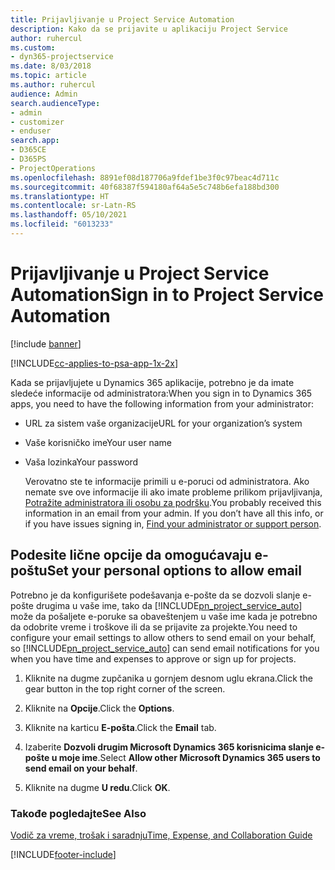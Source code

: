 ```yaml
---
title: Prijavljivanje u Project Service Automation
description: Kako da se prijavite u aplikaciju Project Service
author: ruhercul
ms.custom:
- dyn365-projectservice
ms.date: 8/03/2018
ms.topic: article
ms.author: ruhercul
audience: Admin
search.audienceType:
- admin
- customizer
- enduser
search.app:
- D365CE
- D365PS
- ProjectOperations
ms.openlocfilehash: 8891ef08d187706a9fdef1be3f0c97beac4d711c
ms.sourcegitcommit: 40f68387f594180af64a5e5c748b6efa188bd300
ms.translationtype: HT
ms.contentlocale: sr-Latn-RS
ms.lasthandoff: 05/10/2021
ms.locfileid: "6013233"
---
```

# <a name="sign-in-to-project-service-automation"></a><span data-ttu-id="67eff-103">Prijavljivanje u Project Service Automation</span><span class="sxs-lookup"><span data-stu-id="67eff-103">Sign in to Project Service Automation</span></span>

[!include [banner](../includes/psa-now-project-operations.md)]

[!INCLUDE[cc-applies-to-psa-app-1x-2x](../includes/cc-applies-to-psa-app-1x-2x.md)]

<span data-ttu-id="67eff-104">Kada se prijavljujete u Dynamics 365 aplikacije, potrebno je da imate sledeće informacije od administratora:</span><span class="sxs-lookup"><span data-stu-id="67eff-104">When you sign in to Dynamics 365 apps, you need to have the following information from your administrator:</span></span>  
  
- <span data-ttu-id="67eff-105">URL za sistem vaše organizacije</span><span class="sxs-lookup"><span data-stu-id="67eff-105">URL for your organization’s system</span></span>  
  
- <span data-ttu-id="67eff-106">Vaše korisničko ime</span><span class="sxs-lookup"><span data-stu-id="67eff-106">Your user name</span></span>  
  
- <span data-ttu-id="67eff-107">Vaša lozinka</span><span class="sxs-lookup"><span data-stu-id="67eff-107">Your password</span></span>  
  
  <span data-ttu-id="67eff-108">Verovatno ste te informacije primili u e-poruci od administratora. Ako nemate sve ove informacije ili ako imate probleme prilikom prijavljivanja, [Potražite administratora ili osobu za podršku](/dynamics365/customerengagement/on-premises/basics/find-administrator-support).</span><span class="sxs-lookup"><span data-stu-id="67eff-108">You probably received this information in an email from your admin. If you don’t have all this info, or if you have issues signing in, [Find your administrator or support person](/dynamics365/customerengagement/on-premises/basics/find-administrator-support).</span></span>  
  
## <a name="set-your-personal-options-to-allow-email"></a><span data-ttu-id="67eff-109">Podesite lične opcije da omogućavaju e-poštu</span><span class="sxs-lookup"><span data-stu-id="67eff-109">Set your personal options to allow email</span></span>  
 <span data-ttu-id="67eff-110">Potrebno je da konfigurišete podešavanja e-pošte da se dozvoli slanje e-pošte drugima u vaše ime, tako da [!INCLUDE[pn_project_service_auto](../includes/pn-project-service-auto.md)] može da pošaljete e-poruke sa obaveštenjem u vaše ime kada je potrebno da odobrite vreme i troškove ili da se prijavite za projekte.</span><span class="sxs-lookup"><span data-stu-id="67eff-110">You need to configure your email settings to allow others to send email on your behalf, so [!INCLUDE[pn_project_service_auto](../includes/pn-project-service-auto.md)] can send email notifications for you when you have time and expenses to approve or sign up for projects.</span></span>  
  
1.  <span data-ttu-id="67eff-111">Kliknite na dugme zupčanika u gornjem desnom uglu ekrana.</span><span class="sxs-lookup"><span data-stu-id="67eff-111">Click the gear button in the top right corner of the screen.</span></span>  
  
2.  <span data-ttu-id="67eff-112">Kliknite na **Opcije**.</span><span class="sxs-lookup"><span data-stu-id="67eff-112">Click the **Options**.</span></span>  
  
3.  <span data-ttu-id="67eff-113">Kliknite na karticu **E-pošta**.</span><span class="sxs-lookup"><span data-stu-id="67eff-113">Click the **Email** tab.</span></span>  
  
4.  <span data-ttu-id="67eff-114">Izaberite **Dozvoli drugim Microsoft Dynamics 365 korisnicima slanje e-pošte u moje ime**.</span><span class="sxs-lookup"><span data-stu-id="67eff-114">Select **Allow other Microsoft Dynamics 365 users to send email on your behalf**.</span></span>  
  
5.  <span data-ttu-id="67eff-115">Kliknite na dugme **U redu**.</span><span class="sxs-lookup"><span data-stu-id="67eff-115">Click **OK**.</span></span>  
  
### <a name="see-also"></a><span data-ttu-id="67eff-116">Takođe pogledajte</span><span class="sxs-lookup"><span data-stu-id="67eff-116">See Also</span></span>  
 [<span data-ttu-id="67eff-117">Vodič za vreme, trošak i saradnju</span><span class="sxs-lookup"><span data-stu-id="67eff-117">Time, Expense, and Collaboration Guide</span></span>](../psa/time-expense-collaboration-guide.md)


[!INCLUDE[footer-include](../includes/footer-banner.md)]